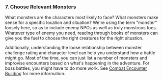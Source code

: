 ### 7. Choose Relevant Monsters

What monsters are the characters most likely to face?
What monsters make sense for a specific location and situation?
We're using the term "monster" loosely here, so as to include enemy NPCs as well as truly monstrous foes.
Whatever type of enemy you need, reading through books of monsters can give you the fuel to choose the right creatures for the right situation.

Additionally, understanding the loose relationship between monster challenge rating and character level can help you understand how a battle might go.
Most of the time, you can just list a number of monsters and improvise encounters based on what's happening in the adventure.
For boss battles, you might have to do more work.
See [Combat Encounter Building](#Combat_Encounter_Building_combat_encounter_building) for more information.
